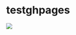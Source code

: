 # testghpages

![](https://www.fisheries.noaa.gov/s3//styles/original/s3/2021-07/640x427-Turtle_Green_NOAAFisheries.png?itok=yj-sFnUG)
